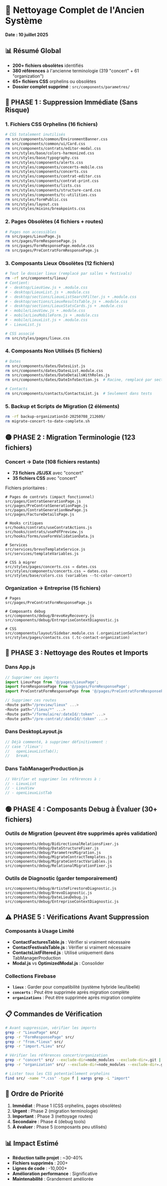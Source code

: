 # 🧹 Nettoyage Complet de l'Ancien Système
**Date : 10 juillet 2025**

## 📊 Résumé Global
- **200+ fichiers obsolètes** identifiés
- **380 références** à l'ancienne terminologie (319 "concert" + 61 "organization")
- **65+ fichiers CSS** orphelins ou obsolètes
- **Dossier complet supprimé** : `src/components/parametres/`

## 🔴 PHASE 1 : Suppression Immédiate (Sans Risque)

### 1. Fichiers CSS Orphelins (16 fichiers)
```bash
# CSS totalement inutilisés
rm src/components/common/EnvironmentBanner.css
rm src/components/common/ui/Card.css
rm src/components/contrats/editor-modal.css
rm src/styles/base/colors-harmonized.css
rm src/styles/base/typography.css
rm src/styles/components/alerts.css
rm src/styles/components/concerts-mobile.css
rm src/styles/components/concerts.css
rm src/styles/components/contrat-editor.css
rm src/styles/components/contrat-print.css
rm src/styles/components/lists.css
rm src/styles/components/structure-card.css
rm src/styles/components/tc-utilities.css
rm src/styles/formPublic.css
rm src/styles/layout.css
rm src/styles/mixins/breakpoints.css
```

### 2. Pages Obsolètes (4 fichiers + routes)
```bash
# Pages non accessibles
rm src/pages/LieuxPage.js
rm src/pages/FormResponsePage.js
rm src/pages/FormResponsePage.module.css
rm src/pages/PreContratFormResponsePage.js
```

### 3. Composants Lieux Obsolètes (12 fichiers)
```bash
# Tout le dossier lieux (remplacé par salles + festivals)
rm -rf src/components/lieux/
# Contient:
# - desktop/LieuView.js + .module.css
# - desktop/LieuxList.js + .module.css
# - desktop/sections/LieuxListSearchFilter.js + .module.css
# - desktop/sections/LieuxResultsTable.js + .module.css
# - desktop/sections/LieuxStatsCards.js + .module.css
# - mobile/LieuView.js + .module.css
# - mobile/LieuMobileForm.js + .module.css
# - mobile/LieuxList.js + .module.css
# - LieuxList.js

# CSS associé
rm src/styles/pages/lieux.css
```

### 4. Composants Non Utilisés (5 fichiers)
```bash
# Dates
rm src/components/dates/DatesList.js
rm src/components/dates/DatesList.module.css
rm src/components/dates/DateDetailsWithRoles.js
rm src/components/dates/DateInfoSection.js  # Racine, remplacé par sections/DateInfoSection.js

# Contacts
rm src/components/contacts/ContactsList.js  # Seulement dans tests
```

### 5. Backup et Scripts de Migration (2 éléments)
```bash
rm -rf backup-organizationId-20250708_212609/
rm migrate-concert-to-date-complete.sh
```

## 🟡 PHASE 2 : Migration Terminologie (123 fichiers)

### Concert → Date (108 fichiers restants)
- **73 fichiers JS/JSX** avec "concert"
- **35 fichiers CSS** avec "concert"

Fichiers prioritaires :
```
# Pages de contrats (impact fonctionnel)
src/pages/ContratGenerationPage.js
src/pages/PreContratGenerationPage.js
src/pages/ContratGenerationNewPage.js
src/pages/FactureDetailsPage.js

# Hooks critiques
src/hooks/contrats/useContratActions.js
src/hooks/contrats/usePdfPreview.js
src/hooks/forms/useFormValidationData.js

# Services
src/services/brevoTemplateService.js
src/services/templateVariables.js

# CSS à migrer
src/styles/pages/concerts.css → dates.css
src/styles/components/concerts.css → dates.css
src/styles/base/colors.css (variables --tc-color-concert)
```

### Organization → Entreprise (15 fichiers)
```
# Pages
src/pages/PreContratFormResponsePage.js

# Composants debug
src/components/debug/BrevoKeyRecovery.js
src/components/debug/EntrepriseContextDiagnostic.js

# CSS
src/components/layout/Sidebar.module.css (.organizationSelector)
src/styles/pages/contacts.css (.tc-contact-organization)
```

## 🔵 PHASE 3 : Nettoyage des Routes et Imports

### Dans App.js
```javascript
// Supprimer ces imports
import LieuxPage from '@/pages/LieuxPage';
import FormResponsePage from '@/pages/FormResponsePage';
import PreContratFormResponsePage from '@/pages/PreContratFormResponsePage';

// Supprimer ces routes
<Route path="/preview/lieux" ...>
<Route path="/lieux/*" ...>
<Route path="/formulaire/:dateId/:token" ...>
<Route path="/pre-contrat/:dateId/:token" ...>
```

### Dans DesktopLayout.js
```javascript
// Déjà commenté, à supprimer définitivement :
// case '/lieux':
//   openLieuxListTab();
//   break;
```

### Dans TabManagerProduction.js
```javascript
// Vérifier et supprimer les références à :
// - LieuxList
// - LieuView
// - openLieuxListTab
```

## 🟢 PHASE 4 : Composants Debug à Évaluer (30+ fichiers)

### Outils de Migration (peuvent être supprimés après validation)
```
src/components/debug/BidirectionalRelationsFixer.js
src/components/debug/DataStructureFixer.js
src/components/debug/ParametresMigration.js
src/components/debug/MigrateContractTemplates.js
src/components/debug/MigrateContractVariables.js
src/components/debug/RelationalMigrationFixer.js
```

### Outils de Diagnostic (garder temporairement)
```
src/components/debug/ArtisteFirestoreDiagnostic.js
src/components/debug/BrevoDiagnostic.js
src/components/debug/DateLieuDebug.js
src/components/debug/EntrepriseContextDiagnostic.js
```

## ⚠️ PHASE 5 : Vérifications Avant Suppression

### Composants à Usage Limité
- **ContactFacturesTable.js** : Vérifier si vraiment nécessaire
- **ContactFestivalsTable.js** : Vérifier si vraiment nécessaire
- **ContactsListFiltered.js** : Utilisé uniquement dans TabManagerProduction
- **Modal.js** vs **OptimizedModal.js** : Consolider

### Collections Firebase
- **`lieux`** : Garder pour compatibilité (système hybride lieu/libellé)
- **`concerts`** : Peut être supprimée après migration complète
- **`organizations`** : Peut être supprimée après migration complète

## 📋 Commandes de Vérification

```bash
# Avant suppression, vérifier les imports
grep -r "LieuxPage" src/
grep -r "FormResponsePage" src/
grep -r "from.*lieux" src/
grep -r "import.*Lieu" src/

# Vérifier les références concert/organization
grep -r "concert" src/ --exclude-dir=node_modules --exclude-dir=.git | wc -l
grep -r "organization" src/ --exclude-dir=node_modules --exclude-dir=.git | wc -l

# Lister tous les CSS potentiellement orphelins
find src/ -name "*.css" -type f | xargs grep -L "import"
```

## 🎯 Ordre de Priorité

1. **Immédiat** : Phase 1 (CSS orphelins, pages obsolètes)
2. **Urgent** : Phase 2 (migration terminologie)
3. **Important** : Phase 3 (nettoyage routes)
4. **Secondaire** : Phase 4 (debug tools)
5. **À évaluer** : Phase 5 (composants peu utilisés)

## 📊 Impact Estimé

- **Réduction taille projet** : ~30-40%
- **Fichiers supprimés** : 200+
- **Lignes de code** : -10,000+
- **Amélioration performance** : Significative
- **Maintenabilité** : Grandement améliorée
